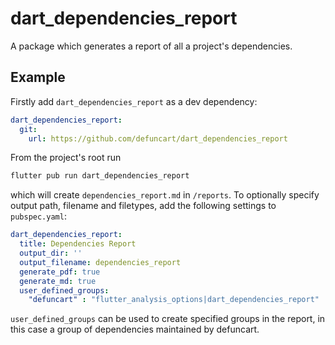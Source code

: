 # dart_dependencies_report

A package which generates a report of all a project's dependencies.

## Example

Firstly add `dart_dependencies_report` as a dev dependency:

```yml
dart_dependencies_report:
  git:
    url: https://github.com/defuncart/dart_dependencies_report
```

From the project's root run

```sh
flutter pub run dart_dependencies_report
```

which will create `dependencies_report.md` in `/reports`. To optionally specify output path, filename and filetypes, add the following settings to `pubspec.yaml`:

```yaml
dart_dependencies_report:
  title: Dependencies Report
  output_dir: ''
  output_filename: dependencies_report
  generate_pdf: true
  generate_md: true
  user_defined_groups:
    "defuncart" : "flutter_analysis_options|dart_dependencies_report"
```

`user_defined_groups` can be used to create specified groups in the report, in this case a group of dependencies maintained by defuncart.
